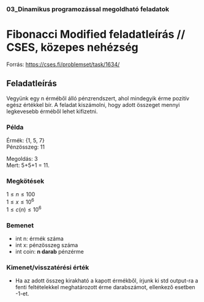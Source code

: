 
### 03_Dinamikus programozással megoldható feladatok

# Fibonacci Modified feladatleírás // CSES, közepes nehézség
Forrás: https://cses.fi/problemset/task/1634/
## Feladatleírás
Vegyünk egy n érméből álló pénzrendszert, ahol mindegyik érme pozitív egész értékkel bír. A feladat kiszámolni, hogy adott összeget mennyi legkevesebb érméből lehet kifizetni.


  
### Példa  
Érmék: {1, 5, 7}  
Pénzösszeg: 11  

Megoldás: 3  
Mert: 5+5+1 = 11.  
  
  

### Megkötések
$1  \leq n \leq 100$  
$1  \leq x \leq 10^6$  
$1  \leq c(n) \leq 10^6$  
  
### Bemenet
- int n: érmék száma
- int x: pénzösszeg száma
- int coin: **n darab** pénzérme
  
### Kimenet/visszatérési érték
- Ha az adott összeg kirakható a kapott érmékből, írjunk ki std output-ra a fenti feltételekkel meghatározott érme darabszámot, ellenkező esetben -1-et.
